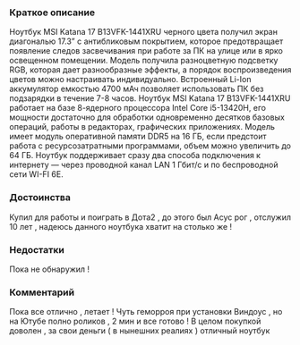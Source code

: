 ### **Краткое описание**
Ноутбук MSI Katana 17 B13VFK-1441XRU черного цвета получил экран диагональю 17.3” с антибликовым покрытием, которое предотвращает появление следов засвечивания при работе за ПК на улице или в ярко освещенном помещении. Модель получила разноцветную подсветку RGB, которая дает разнообразные эффекты, а порядок воспроизведения цветов можно настраивать индивидуально. Встроенный Li-Ion аккумулятор емкостью 4700 мАч позволяет использовать ПК без подзарядки в течение 7-8 часов.  Ноутбук MSI Katana 17 B13VFK-1441XRU работает на базе 8-ядерного процессора Intel Core i5-13420H, его мощности достаточно для обработки одновременно десятков базовых операций, работы в редакторах, графических приложениях. Модель имеет модуль оперативной памяти DDR5 на 16 ГБ, если предстоит работа с ресурсозатратными программами, объем можно увеличить до 64 ГБ. Ноутбук поддерживает сразу два способа подключения к интернету — через проводной канал LAN 1 Гбит/с и по беспроводной сети WI-FI 6E.

### **Достоинства**
Купил для работы и поиграть в Дота2 , до этого был Асус рог , отслужил 10 лет , надеюсь данного ноутбука хватит на столько же !

### **Недостатки**
Пока не обнаружил !

### **Комментарий**
Пока все отлично , летает ! Чуть геморроя при установки Виндоус , но на Ютубе полно роликов , 2 мин и все готово ! В целом покупкой доволен , за свои деньги ( в нынешних реалиях ) отличный ноутбук

